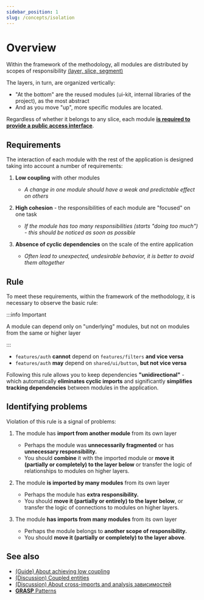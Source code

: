 ```yaml
---
sidebar_position: 1
slug: /concepts/isolation
---
```


# Overview

Within the framework of the methodology, all modules are distributed by scopes of responsibility [(layer, slice, segment)][refs-splitting]

The layers, in turn, are organized vertically:

- "At the bottom" are the reused modules (ui-kit, internal libraries of the project), as the most abstract
- And as you move "up", more specific modules are located.

Regardless of whether it belongs to any slice, each module [**is required to provide a public access interface**][refs-public-api].

## Requirements

The interaction of each module with the rest of the application is designed taking into account a number of requirements:

1. **Low coupling** with other modules
    - *A change in one module should have a weak and predictable effect on others*

1. **High cohesion** - the responsibilities of each module are "focused" on one task

    - *If the module has too many responsibilities (starts "doing too much") - this should be noticed as soon as possible*
1. **Absence of cyclic dependencies** on the scale of the entire application

    - *Often lead to unexpected, undesirable behavior, it is better to avoid them altogether*

## Rule

To meet these requirements, within the framework of the methodology, it is necessary to observe the basic rule:

:::info Important

A module can depend only on "underlying" modules, but not on modules from the same or higher layer

:::

- `features/auth` **cannot** depend on `features/filters` **and vice versa**
- `features/auth` **may** depend on `shared/ui/button`, **but not vice versa**

Following this rule allows you to keep dependencies **"unidirectional"** - which automatically **eliminates cyclic imports** and significantly **simplifies tracking dependencies** between modules in the application.

## Identifying problems

<!-- 
TODO After gaining experience with the methodology, make this block more detailed
-->
Violation of this rule is a signal of problems:

1. The module has **import from another module** from its own layer

    - Perhaps the module was **unnecessarily fragmented** or has **unnecessary responsibility.**
    - You should **combine** it with the imported module or **move it (partially or completely) to the layer below** or transfer the logic of relationships to modules on higher layers.

1. The module **is imported by many modules** from its own layer

    - Perhaps the module has **extra responsibility.**
    - You should **move it (partially or entirely) to the layer below**, or transfer the logic of connections to modules on higher layers.

1. The module **has imports from many modules** from its own layer

    - Perhaps the module belongs to **another scope of responsibility.**
    - You should **move it (partially or completely) to the layer above**.

## See also

- [(Guide) About achieving low coupling][refs-low-coupling]
- [(Discussion) Coupled entities](https://github.com/feature-sliced/documentation/discussions/49)
- [(Discussion) About cross-imports and analysis зависимостей](https://github.com/feature-sliced/documentation/discussions/65#discussioncomment-480822)
- [**GRASP** Patterns](https://ru.wikipedia.org/wiki/GRASP)

[refs-public-api]: /docs/concepts/public-api
[refs-splitting]: /docs/concepts/decomposition
[refs-low-coupling]: /docs/concepts/low-coupling
